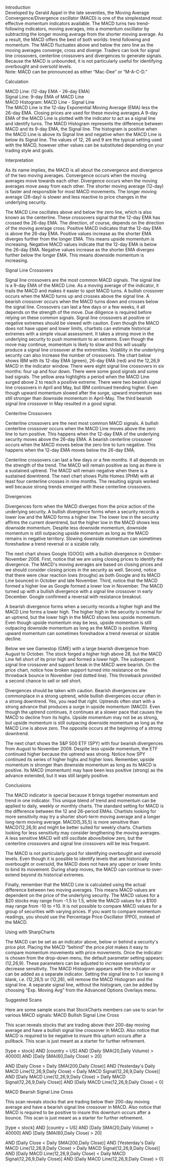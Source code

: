 Introduction  
 Developed by Gerald Appel in the late seventies, the Moving Average Convergence/Divergence oscillator (MACD) is one of the simplestand most effective momentum indicators available. The MACD turns two trend-following indicators, moving averages, into a momentum oscillator by subtracting the longer moving average from the shorter moving average. As a result, the MACD offers the best of both worlds: trend following and momentum. The MACD fluctuates above and below the zero line as the moving averages converge, cross and diverge. Traders can look for signal line crossovers, centerline crossovers and divergences to generate signals. Because the MACD is unbounded, it is not particularly useful for identifying overbought and oversold levels.  
 Note: MACD can be pronounced as either “Mac-Dee” or “M-A-C-D.” 
  
 Calculation  

 MACD Line: (12-day EMA - 26-day EMA)  
 Signal Line: 9-day EMA of MACD Line  
 MACD Histogram: MACD Line - Signal Line  
 The MACD Line is the 12-day Exponential Moving Average (EMA) less the 26-day EMA. Closing prices are used for these moving averages.A 9-day EMA of the MACD Line is plotted with the indicator to act as a signal line and identify turns. The MACD Histogram represents the difference between MACD and its 9-day EMA, the Signal line. The histogram is positive when the MACD Line is above its Signal line and negative when the MACD Line is below its Signal line.  The values of 12, 26 and 9 are the typical setting used with the MACD, however other values can be substituted depending on your trading style and goals.

 Interpretation
  
 As its name implies, the MACD is all about the convergence and divergence of the two moving averages. Convergence occurs when the moving averages move towards each other. Divergence occurs when the moving averages move away from each other. The shorter moving average (12-day) is faster and responsible for most MACD movements. The longer moving average (26-day) is slower and less reactive to price changes in the underlying security.
  
 The MACD Line oscillates above and below the zero line, which is also known as the centerline. These crossovers signal that the 12-day EMA has crossed the 26-day EMA. The direction, of course, depends on the direction of the moving average cross. Positive MACD indicates that the 12-day EMA is above the 26-day EMA. Positive values increase as the shorter EMA diverges further from the longer EMA. This means upside momentum is increasing. Negative MACD values indicate that the 12-day EMA is below the 26-day EMA. Negative values increase as the shorter EMA diverges further below the longer EMA. This means downside momentum is increasing. 
  
 Signal Line Crossovers

Signal line crossovers are the most common MACD signals. The signal line is a 9-day EMA of the MACD Line. As a moving average of the indicator, it trails the MACD and makes it easier to spot MACD turns. A bullish crossover occurs when the MACD turns up and crosses above the signal line. A bearish crossover occurs when the MACD turns down and crosses below the signal line. Crossovers can last a few days or a few weeks, it all depends on the strength of the move. 
Due diligence is required before relying on these common signals. Signal line crossovers at positive or negative extremes should be viewed with caution. Even though the MACD does not have upper and lower limits, chartists can estimate historical extremes with a simple visual assessment. It takes a strong move in the underlying security to push momentum to an extreme. Even though the move may continue, momentum is likely to slow and this will usually produce a signal line crossover at the extremities. Volatility in the underlying security can also increase the number of crossovers.
 The chart below shows IBM with its 12-day EMA (green), 26-day EMA (red) and the 12,26,9 MACD in the indicator window. There were eight signal line crossovers in six months: four up and four down. There were some good signals and some bad signals. The yellow area highlights a period when the MACD Line surged above 2 to reach a positive extreme. There were two bearish signal line crossovers in April and May, but IBM continued trending higher. Even though upward momentum slowed after the surge, upward momentum was still stronger than downside momentum in April-May. The third bearish signal line crossover in May resulted in a good signal. 

Centerline Crossovers

 Centerline crossovers are the next most common MACD signals. A bullish centerline crossover occurs when the MACD Line moves above the zero line to turn positive. This happens when the 12-day EMA of the underlying security moves above the 26-day EMA. A bearish centerline crossover occurs when the MACD moves below the zero line to turn negative. This happens when the 12-day EMA moves below the 26-day EMA.


Centerline crossovers can last a few days or a few months. It all depends on the strength of the trend. The MACD will remain 
positive as long as there is a sustained uptrend. The MACD will remain negative when there is a sustained downtrend. The next 
chart shows Pulte Homes (PHM) with at least four centerline crosses in nine months. The resulting signals worked well because 
strong trends emerged with these centerline crossovers. 

Divergences

Divergences form when the MACD diverges from the price action of the underlying security. A bullish divergence forms when a 
security records a lower low and the MACD forms a higher low. The lower low in the security affirms the current downtrend, but 
the higher low in the MACD shows less downside momentum. Despite less downside momentum, downside momentum is still outpacing 
upside momentum as long as the MACD remains in negative territory. Slowing downside momentum can sometimes foreshadow a trend 
reversal or a sizable rally.

The next chart shows Google (GOOG) with a bullish divergence in October-November 2008. First, notice that we are using closing 
prices to identify the divergence. The MACD's moving averages are based on closing prices and we should consider closing prices 
in the security as well. Second, notice that there were clear reaction lows (troughs) as both Google and its MACD Line bounced 
in October and late November. Third, notice that the MACD formed a higher low as Google formed a lower low in November. The MACD 
turned up with a bullish divergence with a signal line crossover in early December. Google confirmed a reversal with resistance 
breakout. 

 A bearish divergence forms when a security records a higher high and the MACD Line forms a lower high. The higher high in the 
 security is normal for an uptrend, but the lower high in the MACD shows less upside momentum. Even though upside momentum may 
 be less, upside momentum is still outpacing downside momentum as long as the MACD is positive. Waning upward momentum can 
 sometimes foreshadow a trend reversal or sizable decline.

Below we see Gamestop (GME) with a large bearish divergence from August to October. The stock forged a higher high above 28, 
but the MACD Line fell short of its prior high and formed a lower high. The subsequent signal line crossover and support break 
in the MACD were bearish. On the price chart, notice how broken support turned into resistance on the throwback bounce in 
November (red dotted line). This throwback provided a second chance to sell or sell short. 

 Divergences should be taken with caution. Bearish divergences are commonplace in a strong uptrend, while bullish divergences 
 occur often in a strong downtrend. Yes, you read that right. Uptrends often start with a strong advance that produces a surge 
 in upside momentum (MACD). Even though the uptrend continues, it continues at a slower pace that causes the MACD to decline 
 from its highs. Upside momentum may not be as strong, but upside momentum is still outpacing downside momentum as long as the 
 MACD Line is above zero. The opposite occurs at the beginning of a strong downtrend.

The next chart shows the S&P 500 ETF (SPY) with four bearish divergences from August to November 2009. Despite less upside 
momentum, the ETF continued higher because the uptrend was strong. Notice how SPY continued its series of higher highs and 
higher lows. Remember, upside momentum is stronger than downside momentum as long as its MACD is positive. Its MACD (momentum) 
may have been less positive (strong) as the advance extended, but it was still largely positive. 

Conclusions

The MACD indicator is special because it brings together momentum and trend in one indicator. This unique blend of trend and 
momentum can be applied to daily, weekly or monthly charts. The standard setting for MACD is the difference between the 12 and 
26-period EMAs. Chartists looking for more sensitivity may try a shorter short-term moving average and a longer long-term 
moving average. MACD(5,35,5) is more sensitive than MACD(12,26,9) and might be better suited for weekly charts. Chartists 
looking for less sensitivity may consider lengthening the moving averages. A less sensitive MACD will still oscillate 
above/below zero, but the centerline crossovers and signal line crossovers will be less frequent.

The MACD is not particularly good for identifying overbought and oversold levels. Even though it is possible to identify levels 
that are historically overbought or oversold, the MACD does not have any upper or lower limits to bind its movement. During 
sharp moves, the MACD can continue to over-extend beyond its historical extremes.

Finally, remember that the MACD Line is calculated using the actual difference between two moving averages. This means MACD 
values are dependent on the price of the underlying security. The MACD values for a $20 stocks may range from -1.5 to 1.5, while 
the MACD values for a $100 may range from -10 to +10. It is not possible to compare MACD values for a group of securities with 
varying prices. If you want to compare momentum readings, you should use the Percentage Price Oscillator (PPO), instead of the 
MACD.

Using with SharpCharts

The MACD can be set as an indicator above, below or behind a security's price plot. Placing the MACD “behind” the price plot 
makes it easy to compare momentum movements with price movements. Once the indicator is chosen from the drop-down menu, the 
default parameter setting appears: (12,26,9). These parameters can be adjusted to increase sensitivity or decrease sensitivity. 
The MACD Histogram appears with the indicator or can be added as a separate indicator. Setting the signal line to 1 or leaving 
it blank, i.e. (12,26,1) or (12,26), will remove the MACD Histogram and the signal line. A separate signal line, without the 
histogram, can be added by choosing “Exp. Moving Avg” from the Advanced Options Overlays menu.

Suggested Scans

Here are some sample scans that StockCharts members can use to scan for various MACD signals:
MACD Bullish Signal Line Cross

This scan reveals stocks that are trading above their 200-day moving average and have a bullish signal line crossover in MACD. 
Also notice that MACD is required to be negative to insure this upturn occurs after a pullback. This scan is just meant as a 
starter for further refinement.

[type = stock] AND [country = US] 
AND [Daily SMA(20,Daily Volume) > 40000] 
AND [Daily SMA(60,Daily Close) > 20] 

AND [Daily Close > Daily SMA(200,Daily Close)] 
AND [Yesterday's Daily MACD Line(12,26,9,Daily Close) < Daily MACD Signal(12,26,9,Daily Close)] 
AND [Daily MACD Line(12,26,9,Daily Close) > Daily MACD Signal(12,26,9,Daily Close)] 
AND [Daily MACD Line(12,26,9,Daily Close) < 0]

MACD Bearish Signal Line Cross

This scan reveals stocks that are trading below their 200-day moving average and have a bearish signal line crossover in MACD. 
Also notice that MACD is required to be positive to insure this downturn occurs after a bounce. This scan is just meant as a 
starter for further refinement.

[type = stock] AND [country = US] 
AND [Daily SMA(20,Daily Volume) > 40000] 
AND [Daily SMA(60,Daily Close) > 20] 

AND [Daily Close < Daily SMA(200,Daily Close)] 
AND [Yesterday's Daily MACD Line(12,26,9,Daily Close) > Daily MACD Signal(12,26,9,Daily Close)] 
AND [Daily MACD Line(12,26,9,Daily Close) < Daily MACD Signal(12,26,9,Daily Close)] 
AND [Daily MACD Line(12,26,9,Daily Close) > 0]
